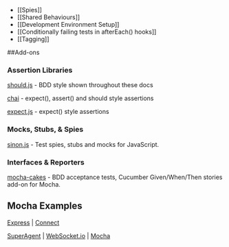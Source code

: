  - [[Spies]]
 - [[Shared Behaviours]]
 - [[Development Environment Setup]]
 - [[Conditionally failing tests in afterEach() hooks]]
 - [[Tagging]]

##Add-ons

### Assertion Libraries

[should.js](http://github.com/visionmedia/should.js) - BDD style shown throughout these docs

[chai](http://chaijs.com/) - expect(), assert() and should style assertions

[expect.js](https://github.com/LearnBoost/expect.js) - expect() style assertions

### Mocks, Stubs, & Spies

[sinon.js](http://sinonjs.org/) - Test spies, stubs and mocks for JavaScript.

### Interfaces & Reporters

[mocha-cakes](https://github.com/quangv/mocha-cakes) - BDD acceptance tests, Cucumber Given/When/Then stories add-on for Mocha.

## Mocha Examples
[Express](https://github.com/visionmedia/express/tree/master/test) | [Connect](https://github.com/senchalabs/connect/tree/master/test)

[SuperAgent](https://github.com/visionmedia/superagent/tree/master/test/node) | [WebSocket.io](https://github.com/LearnBoost/websocket.io/tree/master/test) | [Mocha](https://github.com/visionmedia/mocha/tree/master/test)